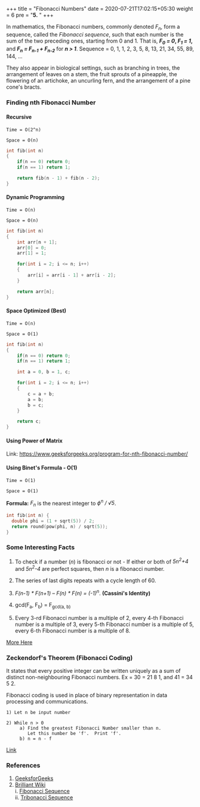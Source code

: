 +++
title = "Fibonacci Numbers"
date =  2020-07-21T17:02:15+05:30
weight = 6
pre = "<b>5.</b> "
+++

In mathematics, the Fibonacci numbers, commonly denoted _F<sub>n</sub>_, form a sequence, called the _Fibonacci sequence_, such that each number is the sum of the two preceding ones, starting from 0 and 1. That is, **_F<sub>0</sub> = 0_, _F<sub>1</sub> = 1_,** and **_F<sub>n</sub> = F<sub>n-1</sub> + F<sub>n-2</sub>_** for **_n > 1_**. Sequence = 0, 1, 1, 2, 3, 5, 8, 13, 21, 34, 55, 89, 144, ...

They also appear in biological settings, such as branching in trees, the arrangement of leaves on a stem, the fruit sprouts of a pineapple, the flowering of an artichoke, an uncurling fern, and the arrangement of a pine cone's bracts.

### Finding nth Fibonacci Number

#### Recursive 

`Time = O(2^n)`

`Space = O(n)`

```cpp
int fib(int n)
{
    if(n == 0) return 0;
    if(n == 1) return 1;

    return fib(n - 1) + fib(n - 2);
}
```

#### Dynamic Programming

`Time = O(n)`

`Space = O(n)`

```cpp
int fib(int n)
{
    int arr[n + 1];
    arr[0] = 0;
    arr[1] = 1;

    for(int i = 2; i <= n; i++)
    {
        arr[i] = arr[i - 1] + arr[i - 2];
    }

    return arr[n];
}
```

#### Space Optimized (Best)

`Time = O(n)`

`Space = O(1)`

```cpp
int fib(int n)
{
    if(n == 0) return 0;
    if(n == 1) return 1;

    int a = 0, b = 1, c;

    for(int i = 2; i <= n; i++)
    {
        c = a + b;
        a = b;
        b = c;
    }

    return c;
}
```

#### Using Power of Matrix

Link: https://www.geeksforgeeks.org/program-for-nth-fibonacci-number/

#### Using Binet's Formula - O(1)

`Time = O(1)`

`Space = O(1)`

**Formula:** _F<sub>n</sub>_ is the nearest integer to _ϕ<sup>n</sup> / √5_.

```cpp
int fib(int n) { 
  double phi = (1 + sqrt(5)) / 2; 
  return round(pow(phi, n) / sqrt(5)); 
} 
```

### Some Interesting Facts
1. To check if a number (_n_) is fibonacci or not - If either or both of _5n<sup>2</sup>+4_ and _5n<sup>2</sup>-4_ are perfect squares, then _n_ is a fibonacci number.
2. The series of last digits repeats with a cycle length of 60.
3. _F(n-1) \* F(n+1) – F(n) \* F(n) = (-1)<sup>n</sup>_. **(Cassini's Identity)**

10. gcd(F<sub>a</sub>, F<sub>b</sub>) = F<sub>gcd(a, b)</sub> 
13. Every 3-rd Fibonacci number is a multiple of 2, every 4-th Fibonacci number is a multiple of 3, every 5-th Fibonacci number is a multiple of 5, every 6-th Fibonacci number is a multiple of 8.

[More Here](http://www.maths.surrey.ac.uk/hosted-sites/R.Knott/Fibonacci/fibmaths.html)

### Zeckendorf's Theorem (Fibonacci Coding)
It states that every positive integer can be written uniquely as a sum of distinct non-neighbouring Fibonacci numbers. Ex = 30 = 21 8 1, and  41 = 34 5 2.

Fibonacci coding is used in place of binary representation in data processing and communications.

```
1) Let n be input number

2) While n > 0
     a) Find the greatest Fibonacci Number smaller than n.
        Let this number be 'f'.  Print 'f'.
     b) n = n - f 
```

[Link](https://www.geeksforgeeks.org/zeckendorfs-theorem-non-neighbouring-fibonacci-representation/)

### References
1. [GeeksforGeeks](https://www.geeksforgeeks.org/mathematical-algorithms/#fibonacci)<br>
2. [Brilliant Wiki](https://brilliant.org/number-theory/) <br>
	i. [Fibonacci Sequence](https://brilliant.org/wiki/fibonacci-series/) <br>
	ii. [Tribonacci Sequence](https://brilliant.org/wiki/tribonacci-sequence/)